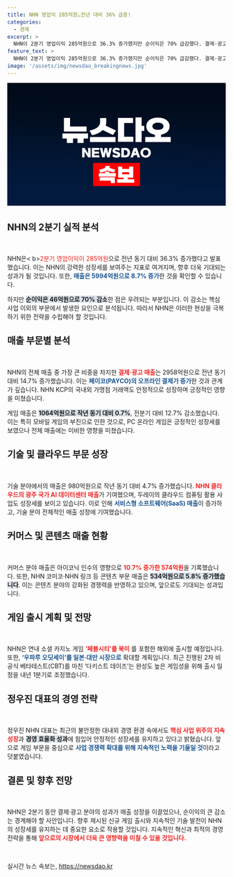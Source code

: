 ```yaml
---
title: NHN 영업익 285억원…전년 대비 36% 급증!
categories:
  - 경제
excerpt: >
  NHN이 2분기 영업이익 285억원으로 36.3% 증가했지만 순이익은 70% 급감했다. 결제·광고 매출은 증가했으나 게임 부문은 감소세. NHN은 새로운 게임 출시로 글로벌 시장 공략을 강화할 계획이다! 클릭해 자세히 알아보세요!
feature_text: >
  NHN이 2분기 영업이익 285억원으로 36.3% 증가했지만 순이익은 70% 급감했다. 결제·광고 매출은 증가했으나 게임 부문은 감소세. NHN은 새로운 게임 출시로 글로벌 시장 공략을 강화할 계획이다! 클릭해 자세히 알아보세요!
image: '/assets/img/newsdao_breakingnews.jpg'
---
```


<p><img src="/assets/img/newsdao_breakingnews.jpg" alt="ranknews 속보" /></p>

<h2 data-ke-size="size26">NHN의 2분기 실적 분석</h2>

<p data-ke-size="size16">&nbsp;</p>

<p>NHN은&lt; b><span style="color: #ee2323;">2분기 영업이익이 285억원</span></b>으로 전년 동기 대비 36.3% 증가했다고 발표했습니다. 이는 NHN의 강력한 성장세를 보여주는 지표로 여겨지며, 향후 더욱 기대되는 성과가 될 것입니다. 또한, <b><span style="color: #1a5490;">매출은 5994억원으로 8.7% 증가</span></b>한 것을 확인할 수 있습니다.</p>

<p>하지만 <b><span style="background-color: #21538527;">순이익은 46억원으로 70% 감소</span></b>한 점은 우려되는 부분입니다. 이 감소는 핵심 사업 이외의 부문에서 발생한 요인으로 분석됩니다. 따라서 NHN은 이러한 현상을 극복하기 위한 전략을 수립해야 할 것입니다.</p>

<h2 data-ke-size="size26">매출 부문별 분석</h2>

<p data-ke-size="size16">&nbsp;</p>

<p>NHN의 전체 매출 중 가장 큰 비중을 차지한 <b><span style="color: #ee2323;">결제·광고 매출</span></b>는 2958억원으로 전년 동기 대비 14.7% 증가했습니다. 이는 <b><span style="color: #1a5490;">페이코(PAYCO)의 오프라인 결제가 증가</span></b>한 것과 관계가 깊습니다. NHN KCP의 국내외 가맹점 거래액도 안정적으로 성장하며 긍정적인 영향을 미쳤습니다.</p>

<p>게임 매출은 <b><span style="background-color: #21538527;">1064억원으로 작년 동기 대비 0.7%</span></b>, 전분기 대비 12.7% 감소했습니다. 이는 특히 모바일 게임의 부진으로 인한 것으로, PC 온라인 게임은 긍정적인 성장세를 보였으나 전체 매출에는 미비한 영향을 미쳤습니다.</p>

<h2 data-ke-size="size26">기술 및 클라우드 부문 성장</h2>

<p data-ke-size="size16">&nbsp;</p>

<p>기술 분야에서의 매출은 980억원으로 작년 동기 대비 4.7% 증가했습니다. <b><span style="color: #ee2323;">NHN 클라우드의 광주 국가 AI 데이터센터 매출</span></b>가 기여했으며, 두레이의 클라우드 컴퓨팅 활용 사업도 성장세를 보이고 있습니다. 이로 인해 <b><span style="color: #1a5490;">서비스형 소프트웨어(SaaS) 매출</span></b>이 증가하고, 기술 분야 전체적인 매출 성장에 기여했습니다.</p>

<h2 data-ke-size="size26">커머스 및 콘텐츠 매출 현황</h2>

<p data-ke-size="size16">&nbsp;</p>

<p>커머스 분야 매출은 아이코닉 인수의 영향으로 <b><span style="color: #ee2323;">10.7% 증가한 574억원</span></b>을 기록했습니다. 또한, NHN 코미코·NHN 링크 등 콘텐츠 부문 매출은 <b><span style="background-color: #21538527;">534억원으로 5.8% 증가했습니다</span></b>. 이는 콘텐츠 분야의 강화된 경쟁력을 반영하고 있으며, 앞으로도 기대되는 성과입니다.</p>

<h2 data-ke-size="size26">게임 출시 계획 및 전망</h2>

<p data-ke-size="size16">&nbsp;</p>

<p>NHN은 연내 소셜 카지노 게임 <b><span style="color: #ee2323;">‘페블시티’를 북미</span></b> 를 포함한 해외에 출시할 예정입니다. 또한, <b><span style="color: #1a5490;">‘우파루 오딧세이’를 일본·대만 시장으로</span></b> 확대할 계획입니다. 최근 진행된 2차 비공식 베타테스트(CBT)를 마친 ‘다키스트 데이즈’는 완성도 높은 게임성을 위해 출시 일정을 내년 1분기로 조정했습니다.</p>

<h2 data-ke-size="size26">정우진 대표의 경영 전략</h2>

<p data-ke-size="size16">&nbsp;</p>

<p>정우진 NHN 대표는 최근의 불안정한 대내외 경영 환경 속에서도 <b><span style="color: #ee2323;">핵심 사업 위주의 지속 성장</span></b>과 <b><span style="background-color: #21538527;">경영 효율화 성과</span></b>에 힘입어 안정적인 성장세를 유지하고 있다고 밝혔습니다. 앞으로 게임 부문을 중심으로 <b><span style="color: #1a5490;">사업 경쟁력 확대를 위해 지속적인 노력을 기울일 것</span></b>이라고 덧붙였습니다.</p>

<h2 data-ke-size="size26">결론 및 향후 전망</h2>

<p data-ke-size="size16">&nbsp;</p>

<p>NHN은 2분기 동안 결제·광고 분야의 성과가 매출 성장을 이끌었으나, 순이익의 큰 감소는 경계해야 할 사안입니다. 향후 제시된 신규 게임 출시와 지속적인 기술 발전이 NHN의 성장세를 유지하는 데 중요한 요소로 작용할 것입니다. 지속적인 혁신과 최적의 경영 전략을 통해 <b><span style="color: #ee2323;">앞으로의 시장에서 더욱 큰 영향력을 미칠 수 있을 것입니다.</span></b></p>

<p data-ke-size="size16">&nbsp;</p>
실시간 뉴스 속보는, <a href="https://newsdao.kr" rel="dofollow">https://newsdao.kr</a>


